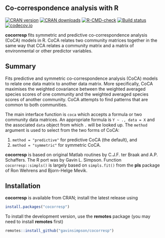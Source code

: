 ## Co-correspondence analysis with R

[![CRAN version](https://www.r-pkg.org/badges/version/cocorresp)](https://cran.r-project.org/package=cocorresp)
[![CRAN downloads](https://cranlogs.r-pkg.org/badges/grand-total/cocorresp)](https://cran.r-project.org/package=cocorresp)
[![R-CMD-check](https://github.com/gavinsimpson/cocorresp/workflows/R-CMD-check/badge.svg)](https://github.com/gavinsimpson/cocorresp/actions)
[![Build status](https://ci.appveyor.com/api/projects/status/u1e24ck7a61eonxr/branch/master?svg=true)](https://ci.appveyor.com/project/gavinsimpson/cocorresp/branch/master)
[![codecov.io](https://codecov.io/github/gavinsimpson/cocorresp/coverage.svg?branch=master)](https://codecov.io/github/gavinsimpson/cocorresp?branch=master)

**cocorresp** fits symmetric and predictive co-correspondence analysis (CoCA) models in R. CoCA relates two community matrices together in the same way that CCA relates a community matrix and a matrix of environmental or other predictor variables.

## Summary

Fits predictive and symmetric co-correspondence analysis (CoCA) models to relate one data matrix to another data matrix. More specifically, CoCA maximises the weighted covariance between the weighted averaged species scores of one community and the weighted averaged species scores of another community. CoCA attempts to find patterns that are common to both communities.

The main interface function is `coca` which accepts a 
formula or two community data matrices. An appropriate formula is `Y ~ ., data = X` and the associated `data` object from which `.` will be looked up. The `method` argument is used to select from the two forms of CoCA:

1. `method = "predictive"` for predictive CoCA (the default), and
2. `method = "symmetric"` for symmetric CoCA.

**cocorresp** is based on original Matlab routines by C.J.F. ter Braak and A.P. Schaffers. The R port was by Gavin L. Simpson. Function `cocorresp::simpls()` is largely based on `simpls.fit()` from the **pls** package of Ron Wehrens and Bjorn-Helge Mevik.

## Installation

**cocorresp** is available from CRAN; install the latest release using

```r
install.packages("cocorresp")
```

To install the development version, use the **remotes** package (you may need to install **remotes** first)

```r
remotes::install_github("gavinsimpson/cocorresp")
```
